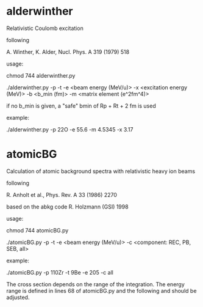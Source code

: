 # alderwinther
Relativistic Coulomb excitation

following

A. Winther, K. Alder, Nucl. Phys. A 319 (1979) 518

usage:

chmod 744 alderwinther.py

./alderwinther.py -p <projectile> -t <target> -e <beam energy (MeV/u)> -x <excitation energy (MeV)> -b <b_min (fm)> -m <matrix element (e^2fm^4)>
  
if no b_min is given, a "safe" bmin of Rp + Rt + 2 fm is used


example:

./alderwinther.py -p 22O -e 55.6 -m 4.5345 -x 3.17


# atomicBG
Calculation of atomic background spectra with relativistic heavy ion beams

following

R. Anholt et al., Phys. Rev. A 33 (1986) 2270

based on the abkg code R. Holzmann (GSI) 1998

usage:

chmod 744 atomicBG.py

./atomicBG.py -p <projectile> -t <target> -e <beam energy (MeV/u)> -c <component: REC, PB, SEB, all>

example:

./atomicBG.py -p 110Zr -t 9Be -e 205 -c all

The cross section depends on the range of the integration. The energy range is defined in lines 68 of atomicBG.py and the following and should be adjusted.
